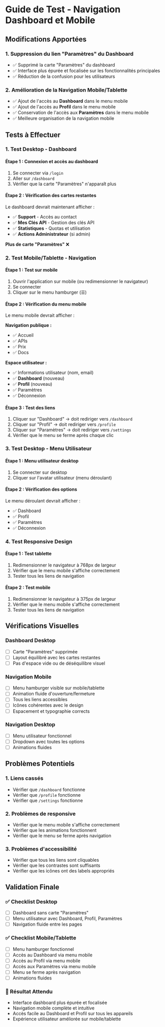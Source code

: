 # Guide de Test - Navigation Dashboard et Mobile

## Modifications Apportées

### 1. Suppression du lien "Paramètres" du Dashboard
- ✅ Supprimé la carte "Paramètres" du dashboard
- ✅ Interface plus épurée et focalisée sur les fonctionnalités principales
- ✅ Réduction de la confusion pour les utilisateurs

### 2. Amélioration de la Navigation Mobile/Tablette
- ✅ Ajout de l'accès au **Dashboard** dans le menu mobile
- ✅ Ajout de l'accès au **Profil** dans le menu mobile
- ✅ Conservation de l'accès aux **Paramètres** dans le menu mobile
- ✅ Meilleure organisation de la navigation mobile

## Tests à Effectuer

### 1. Test Desktop - Dashboard

#### Étape 1 : Connexion et accès au dashboard
1. Se connecter via `/login`
2. Aller sur `/dashboard`
3. Vérifier que la carte "Paramètres" n'apparaît plus

#### Étape 2 : Vérification des cartes restantes
Le dashboard devrait maintenant afficher :
- ✅ **Support** - Accès au contact
- ✅ **Mes Clés API** - Gestion des clés API
- ✅ **Statistiques** - Quotas et utilisation
- ✅ **Actions Administrateur** (si admin)

**Plus de carte "Paramètres"** ❌

### 2. Test Mobile/Tablette - Navigation

#### Étape 1 : Test sur mobile
1. Ouvrir l'application sur mobile (ou redimensionner le navigateur)
2. Se connecter
3. Cliquer sur le menu hamburger (☰)

#### Étape 2 : Vérification du menu mobile
Le menu mobile devrait afficher :

**Navigation publique :**
- ✅ Accueil
- ✅ APIs
- ✅ Prix
- ✅ Docs

**Espace utilisateur :**
- ✅ Informations utilisateur (nom, email)
- ✅ **Dashboard** (nouveau)
- ✅ **Profil** (nouveau)
- ✅ Paramètres
- ✅ Déconnexion

#### Étape 3 : Test des liens
1. Cliquer sur "Dashboard" → doit rediriger vers `/dashboard`
2. Cliquer sur "Profil" → doit rediriger vers `/profile`
3. Cliquer sur "Paramètres" → doit rediriger vers `/settings`
4. Vérifier que le menu se ferme après chaque clic

### 3. Test Desktop - Menu Utilisateur

#### Étape 1 : Menu utilisateur desktop
1. Se connecter sur desktop
2. Cliquer sur l'avatar utilisateur (menu déroulant)

#### Étape 2 : Vérification des options
Le menu déroulant devrait afficher :
- ✅ Dashboard
- ✅ Profil
- ✅ Paramètres
- ✅ Déconnexion

### 4. Test Responsive Design

#### Étape 1 : Test tablette
1. Redimensionner le navigateur à 768px de largeur
2. Vérifier que le menu mobile s'affiche correctement
3. Tester tous les liens de navigation

#### Étape 2 : Test mobile
1. Redimensionner le navigateur à 375px de largeur
2. Vérifier que le menu mobile s'affiche correctement
3. Tester tous les liens de navigation

## Vérifications Visuelles

### Dashboard Desktop
- [ ] Carte "Paramètres" supprimée
- [ ] Layout équilibré avec les cartes restantes
- [ ] Pas d'espace vide ou de déséquilibre visuel

### Navigation Mobile
- [ ] Menu hamburger visible sur mobile/tablette
- [ ] Animation fluide d'ouverture/fermeture
- [ ] Tous les liens accessibles
- [ ] Icônes cohérentes avec le design
- [ ] Espacement et typographie corrects

### Navigation Desktop
- [ ] Menu utilisateur fonctionnel
- [ ] Dropdown avec toutes les options
- [ ] Animations fluides

## Problèmes Potentiels

### 1. Liens cassés
- Vérifier que `/dashboard` fonctionne
- Vérifier que `/profile` fonctionne
- Vérifier que `/settings` fonctionne

### 2. Problèmes de responsive
- Vérifier que le menu mobile s'affiche correctement
- Vérifier que les animations fonctionnent
- Vérifier que le menu se ferme après navigation

### 3. Problèmes d'accessibilité
- Vérifier que tous les liens sont cliquables
- Vérifier que les contrastes sont suffisants
- Vérifier que les icônes ont des labels appropriés

## Validation Finale

### ✅ Checklist Desktop
- [ ] Dashboard sans carte "Paramètres"
- [ ] Menu utilisateur avec Dashboard, Profil, Paramètres
- [ ] Navigation fluide entre les pages

### ✅ Checklist Mobile/Tablette
- [ ] Menu hamburger fonctionnel
- [ ] Accès au Dashboard via menu mobile
- [ ] Accès au Profil via menu mobile
- [ ] Accès aux Paramètres via menu mobile
- [ ] Menu se ferme après navigation
- [ ] Animations fluides

### 🎯 Résultat Attendu
- Interface dashboard plus épurée et focalisée
- Navigation mobile complète et intuitive
- Accès facile au Dashboard et Profil sur tous les appareils
- Expérience utilisateur améliorée sur mobile/tablette 